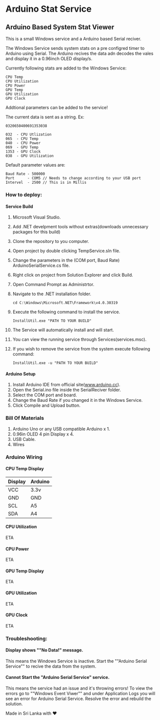 ﻿# Arduino Stat Service

## Arduino Based System Stat Viewer

This is a small Windows service and a Arduino based Serial reciver.

The Windows Service sends system stats on a pre configred timer to Arduino using Serial. The Arduino recives the data adn decodes the vales and display it in a 0.96inch OLED display/s.

Currently following stats are added to the Windows Service:

	CPU Temp
	CPU Utilization
	CPU Power
	GPU Temp
	GPU Utilization
	GPU Clock

Addtional parameters can be added to the service!

The current data is sent as a string.
Ex:
	
	0320650400691353038

	032  - CPU Utlization
	065  - CPU Temp
	040  - CPU Power
	069  - GPU Temp
	1353 - GPU Clock
	038  - GPU Utilization 

Default parameter values are:

	Baud Rate - 500000
	Port      - COM5 // Needs to change according to your USB port
	Intervel  - 2500 // This is in Millis


### How to deploy:

#### Service Build

1. Microsoft Visual Studio.
2. Add .NET develpment tools without extras(downloads unnecessary packages for this build)
3. Clone the repository to you computer.
4. Open project by double clicking TempService.sln file.
5. Change the parameters in the (COM port, Baud Rate) ArduinoSerialService.cs file.
6. Right click on project from Solution Explorer and click Build.
7. Open Command Prompt as Administrtor.
8. Navigate to the .NET installation folder.

	`cd C:\Windows\Microsoft.NET\Framework\v4.0.30319` 
9. Execute the following command to install the service.

	`InstallUtil.exe "PATH TO YOUR BUILD"`
10. The Service will automatically install and will start.
11. You can view the running service through Services(services.msc).
12. If you wish to remove the service from the system execute following command:
	
	`InstallUtil.exe -u "PATH TO YOUR BUILD"`

#### Arduino Setup

1. Install Arduino IDE from official site(www.arduino.cc).
2. Open the Serial.ino file inside the SerialReciver folder.
3. Select the COM port and board.
4. Change the Baud Rate if you changed it in the Windows Service.
5. Click Compile and Upload button.

### Bill Of Materials

1. Arduino Uno or any USB compatible Arduino x 1.
2. 0.96in OLED 4 pin Display x 4.
3. USB Cable.
4. Wires

### Arduino Wiring

#### CPU Temp Display

Display | Arduino |
--- | --- |
VCC | 3.3v|
GND | GND|
SCL | A5 |
SDA | A4 |

#### CPU Utilization
ETA
#### CPU Power
ETA
#### GPU Temp Display
ETA
#### GPU Utilization
ETA
#### GPU Clock
ETA

### Troubleshooting:

#### Display shows ""No Data!" message.

This means the Windows Service is inactive. Start the ""Arduino Serial Service"" to recive the data from the system.

#### Cannot Start the "Arduino Serial Service" service.

This means the service had an issue and it's throwing errors! To view the errors go to ""Windows Event Viwer"" and under Application Logs you will see an error for Arduino Serial Service. Resolve the error and rebuild the solution.


Made in Sri Lanka with ❤️